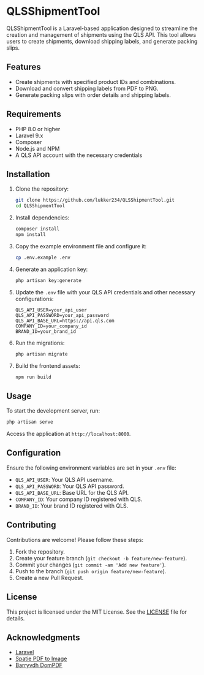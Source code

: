 # QLSShipmentTool

QLSShipmentTool is a Laravel-based application designed to streamline the creation and management of shipments using the QLS API. This tool allows users to create shipments, download shipping labels, and generate packing slips.

## Features

- Create shipments with specified product IDs and combinations.
- Download and convert shipping labels from PDF to PNG.
- Generate packing slips with order details and shipping labels.

## Requirements

- PHP 8.0 or higher
- Laravel 9.x
- Composer
- Node.js and NPM
- A QLS API account with the necessary credentials

## Installation

1. Clone the repository:
    ```bash
    git clone https://github.com/lukker234/QLSShipmentTool.git
    cd QLSShipmentTool
    ```

2. Install dependencies:
    ```bash
    composer install
    npm install
    ```

3. Copy the example environment file and configure it:
    ```bash
    cp .env.example .env
    ```

4. Generate an application key:
    ```bash
    php artisan key:generate
    ```

5. Update the `.env` file with your QLS API credentials and other necessary configurations:
    ```dotenv
    QLS_API_USER=your_api_user
    QLS_API_PASSWORD=your_api_password
    QLS_API_BASE_URL=https://api.qls.com
    COMPANY_ID=your_company_id
    BRAND_ID=your_brand_id
    ```

6. Run the migrations:
    ```bash
    php artisan migrate
    ```

7. Build the frontend assets:
    ```bash
    npm run build
    ```

## Usage

To start the development server, run:
```bash
php artisan serve
```

Access the application at `http://localhost:8000`.

## Configuration

Ensure the following environment variables are set in your `.env` file:

- `QLS_API_USER`: Your QLS API username.
- `QLS_API_PASSWORD`: Your QLS API password.
- `QLS_API_BASE_URL`: Base URL for the QLS API.
- `COMPANY_ID`: Your company ID registered with QLS.
- `BRAND_ID`: Your brand ID registered with QLS.

## Contributing

Contributions are welcome! Please follow these steps:

1. Fork the repository.
2. Create your feature branch (`git checkout -b feature/new-feature`).
3. Commit your changes (`git commit -am 'Add new feature'`).
4. Push to the branch (`git push origin feature/new-feature`).
5. Create a new Pull Request.

## License

This project is licensed under the MIT License. See the [LICENSE](LICENSE) file for details.

## Acknowledgments

- [Laravel](https://laravel.com)
- [Spatie PDF to Image](https://github.com/spatie/pdf-to-image)
- [Barryvdh DomPDF](https://github.com/barryvdh/laravel-dompdf)
